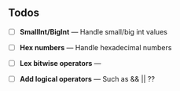 ## Todos

- [ ] **SmallInt/BigInt** — Handle small/big int values
- [ ] **Hex numbers** — Handle hexadecimal numbers
- [ ] **Lex bitwise operators** — 
- [ ] **Add logical operators** — Such as && || ??

